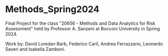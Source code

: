 # Methods_Spring2024
Final Project for the class "20656 - Methods and Data Analytics for Risk Assessment" held by Professor A. Sanzeni at Bocconi University in Spring 2024.

Work by: David Loredan Barb, Federico Carli, Andrea Ferrazzano, Leonardo Saveri and Isabella Zamboni.

